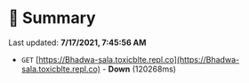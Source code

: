 # 📖 Summary
Last updated: **7/17/2021, 7:45:56 AM**

- `GET` [https://Bhadwa-sala.toxicblte.repl.co](https://Bhadwa-sala.toxicblte.repl.co) - **Down** (120268ms)

